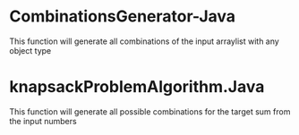 # CombinationsGenerator-Java
This function will generate all combinations of the input arraylist with any object type


# knapsackProblemAlgorithm.Java
This function will generate all possible combinations for the target sum from the input numbers
